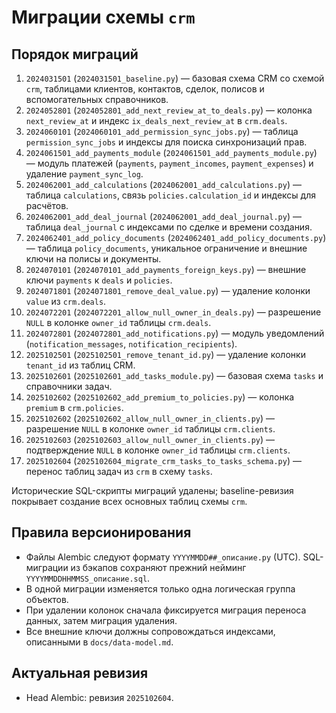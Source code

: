 # Миграции схемы `crm`

## Порядок миграций

1. `2024031501` (`2024031501_baseline.py`) — базовая схема CRM со схемой `crm`, таблицами клиентов, контактов, сделок, полисов и вспомогательных справочников.
2. `2024052801` (`2024052801_add_next_review_at_to_deals.py`) — колонка `next_review_at` и индекс `ix_deals_next_review_at` в `crm.deals`.
3. `2024060101` (`2024060101_add_permission_sync_jobs.py`) — таблица `permission_sync_jobs` и индексы для поиска синхронизаций прав.
4. `2024061501_add_payments_module` (`2024061501_add_payments_module.py`) — модуль платежей (`payments`, `payment_incomes`, `payment_expenses`) и удаление `payment_sync_log`.
5. `2024062001_add_calculations` (`2024062001_add_calculations.py`) — таблица `calculations`, связь `policies.calculation_id` и индексы для расчётов.
6. `2024062001_add_deal_journal` (`2024062001_add_deal_journal.py`) — таблица `deal_journal` с индексами по сделке и времени создания.
7. `2024062401_add_policy_documents` (`2024062401_add_policy_documents.py`) — таблица `policy_documents`, уникальное ограничение и внешние ключи на полисы и документы.
8. `2024070101` (`2024070101_add_payments_foreign_keys.py`) — внешние ключи `payments` к `deals` и `policies`.
9. `2024071801` (`2024071801_remove_deal_value.py`) — удаление колонки `value` из `crm.deals`.
10. `2024072201` (`2024072201_allow_null_owner_in_deals.py`) — разрешение `NULL` в колонке `owner_id` таблицы `crm.deals`.
11. `2024072801` (`2024072801_add_notifications.py`) — модуль уведомлений (`notification_messages`, `notification_recipients`).
12. `2025102501` (`2025102501_remove_tenant_id.py`) — удаление колонки `tenant_id` из таблиц CRM.
13. `2025102601` (`2025102601_add_tasks_module.py`) — базовая схема `tasks` и справочники задач.
14. `2025102602` (`2025102602_add_premium_to_policies.py`) — колонка `premium` в `crm.policies`.
15. `2025102602` (`2025102602_allow_null_owner_in_clients.py`) — разрешение `NULL` в колонке `owner_id` таблицы `crm.clients`.
16. `2025102603` (`2025102603_allow_null_owner_in_clients.py`) — подтверждение `NULL` в колонке `owner_id` таблицы `crm.clients`.
17. `2025102604` (`2025102604_migrate_crm_tasks_to_tasks_schema.py`) — перенос таблиц задач из `crm` в схему `tasks`.

Исторические SQL-скрипты миграций удалены; baseline-ревизия покрывает создание всех основных таблиц схемы `crm`.

## Правила версионирования

* Файлы Alembic следуют формату `YYYYMMDD##_описание.py` (UTC). SQL-миграции из бэкапов сохраняют прежний нейминг `YYYYMMDDHHMMSS_описание.sql`.
* В одной миграции изменяется только одна логическая группа объектов.
* При удалении колонок сначала фиксируется миграция переноса данных, затем миграция удаления.
* Все внешние ключи должны сопровождаться индексами, описанными в `docs/data-model.md`.

## Актуальная ревизия

* Head Alembic: ревизия `2025102604`.
